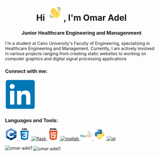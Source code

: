 <h1 align="center">Hi <img src="https://github.com/omar-adel1/omar-adel1/blob/main/images/Wave.gif" height="55px" width="55px">, I'm Omar Adel</h1>
<h3 align="center">Junior Healthcare Engineering and Managenment</h3>
I'm a student at Cairo University's Faculty of Engineering, specializing in Healthcare Engineering and Management. Currently, I am actively involved in various projects ranging from creating static websites to working on computer graphics and digital signal processing applications

<h3 align="left">Connect with me:</h3>
<a href="https://www.linkedin.com/in/omar-adel-59b707231/" target="_blank"><img src="https://github.com/omar-adel1/omar-adel1/blob/main/images/linkiden.png" target="_blank"></a>

<h3 align="left">Languages and Tools:</h3>
<p align="left"> <a href="https://www.w3schools.com/cpp/" target="_blank" rel="noreferrer"> <img src="https://raw.githubusercontent.com/devicons/devicon/master/icons/cplusplus/cplusplus-original.svg" alt="cplusplus" width="40" height="40"/> </a> <a href="https://www.w3schools.com/css/" target="_blank" rel="noreferrer"> <img src="https://raw.githubusercontent.com/devicons/devicon/master/icons/css3/css3-original-wordmark.svg" alt="css3" width="40" height="40"/> </a> <a href="https://flask.palletsprojects.com/" target="_blank" rel="noreferrer"> <img src="https://www.vectorlogo.zone/logos/pocoo_flask/pocoo_flask-icon.svg" alt="flask" width="40" height="40"/> </a> <a href="https://www.w3.org/html/" target="_blank" rel="noreferrer"> <img src="https://raw.githubusercontent.com/devicons/devicon/master/icons/html5/html5-original-wordmark.svg" alt="html5" width="40" height="40"/> </a> <a href="https://www.mathworks.com/" target="_blank" rel="noreferrer"> <img src="https://upload.wikimedia.org/wikipedia/commons/2/21/Matlab_Logo.png" alt="matlab" width="40" height="40"/> </a> <a href="https://www.mysql.com/" target="_blank" rel="noreferrer"> <img src="https://raw.githubusercontent.com/devicons/devicon/master/icons/mysql/mysql-original-wordmark.svg" alt="mysql" width="40" height="40"/> </a> <a href="https://www.python.org" target="_blank" rel="noreferrer"> <img src="https://raw.githubusercontent.com/devicons/devicon/master/icons/python/python-original.svg" alt="python" width="40" height="40"/> </a> <a href="https://www.qt.io/" target="_blank" rel="noreferrer"> <img src="https://upload.wikimedia.org/wikipedia/commons/0/0b/Qt_logo_2016.svg" alt="qt" width="40" height="40"/> </a> </p>

<p><img align="left" src="https://github-readme-stats.vercel.app/api/top-langs?username=omar-adel1&show_icons=true&locale=en&layout=compact" alt="omar-adel1" /></p>

<p>&nbsp;<img align="center" src="https://github-readme-stats.vercel.app/api?username=omar-adel1&show_icons=true&locale=en" alt="omar-adel1" /></p>
